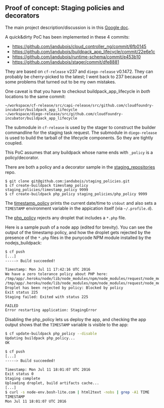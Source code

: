 ## Proof of concept: Staging policies and decorators ##

The main project description/discussion is in this [Google doc](https://docs.google.com/document/d/1J9Iw309UwzGC4zoxSp1rcS47XxlfrrMkYxBpiDeKfYc).

A quick&dirty PoC has been implemented in these 4 commits:

* https://github.com/jandubois/cloud_controller_ng/commit/6fb0145
* https://github.com/jandubois/buildpack_app_lifecycle/commit/22e6e1c
* https://github.com/jandubois/runtime-schema/commit/e453b10
* https://github.com/jandubois/stager/commit/dfe8881

They are based on `cf-release` v237 and `diego-release` v0.1472. They can probably be cherry-picked to the latest; I went back to 237 because of some problems that turned out to be my own mistakes.

One caveat is that you have to checkout buildpack_app_lifecycle in *both* locations to the same commit:

```
~/workspace/cf-release/src/capi-release/src/github.com/cloudfoundry-incubator/buildpack_app_lifecycle
~/workspace/diego-release/src/github.com/cloudfoundry-incubator/buildpack_app_lifecycle
```

The submodule in `cf-release` is used by the stager to construct the builder commandline for the staging task request. The submodule in `diego-release` is used to build the tarball of the lifecycle components. So they are tightly coupled.

This PoC assumes that any buildpack whose name ends with `_policy` is a policy/decorator.

There are both a policy and a decorator sample in the [staging_repositories](https://github.com/jandubois/staging_policies) repo.

```
$ git clone git@github.com:jandubois/staging_policies.git
$ cf create-buildpack timestamp_policy staging_policies/timestamp_policy 9999
$ cf create-buildpack php_policy staging_policies/php_policy 9999
```

The [timestamp_policy](https://github.com/jandubois/staging_policies/blob/master/timestamp_policy/bin/compile) prints the current date/time to `stdout` and also sets a `TIMESTAMP` environment variable in the appication itself (via `~/.profile.d`).

The [php_policy](https://github.com/jandubois/staging_policies/blob/master/php_policy/bin/compile) rejects any droplet that includes a `*.php` file.

Here is a sample push of a node app (edited for brevity). You can see the output of the timestamp policy, and how the droplet gets rejected by the presence of the `*.php` files in the punycode NPM module installed by the nodejs_buildpack:

```bash
$ cf push
[...]
-----> Build succeeded!

Timestamp: Mon Jul 11 17:42:16 UTC 2016
We have a zero tolerance policy about PHP here:
/tmp/app/.heroku/node/lib/node_modules/npm/node_modules/request/node_modules/tough-cookie/node_modules/punycode/vendor/docdown/doc/parse.php
/tmp/app/.heroku/node/lib/node_modules/npm/node_modules/request/node_modules/tough-cookie/node_modules/punycode/vendor/docdown/docdown.php
Droplet has been rejected by policy: Blocked by policy
Exit status 225
Staging failed: Exited with status 225

FAILED
Error restarting application: StagingError
```

Disabling the php_policy lets us deploy the app, and checking the app output shows that the `TIMESTAMP` variable is visible to the app:

```bash
$ cf update-buildpack php_policy --disable
Updating buildpack php_policy...
OK

$ cf push
[...]
-----> Build succeeded!

Timestamp: Mon Jul 11 18:01:07 UTC 2016
Exit status 0
Staging complete
Uploading droplet, build artifacts cache...
[...]
$ curl -s node-env.bosh-lite.com | html2text -nobs | grep -A1 TIME
TIMESTAMP
Mon Jul 11 18:01:07 UTC 2016
```

